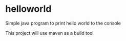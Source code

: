 # helloworld
Simple java program to print hello world to the console

This project will use maven as a build tool

